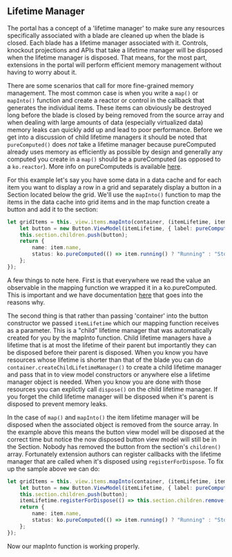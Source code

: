 <a name="lifetime-manager"></a>
## Lifetime Manager

The portal has a concept of a 'lifetime manager' to make sure any resources specifically associated with a blade are cleaned up
when the blade is closed. Each blade has a lifetime manager associated with it. Controls, knockout projections and APIs that take 
a lifetime manager will be disposed when the lifetime manager is disposed. That means, for the most part, extensions in the portal 
will perform efficient memory management without having to worry about it.

There are some scenarios that call for more fine-grained memory management. The most common case is when you write a `map()` or 
`mapInto()` function and create a reactor or control in the callback that generates the individual items. These items can obviously 
be destroyed long before the blade is closed by being removed from the source array and when dealing with large amounts of data 
(especially virtualized data) memory leaks can quickly add up and lead to poor performance. Before we get into a discussion of child 
lifetime managers it should be noted that `pureComputed()` does *not* take a lifetime manager because pureComputed already uses memory 
as efficiently as possible by design and generally any computed you create in a `map()` should be a pureComputed (as opposed to a 
`ko.reactor`). More info on pureComputeds is available [here](#data-pureComputed).

For this example let's say you have some data in a data cache and for each item you want to display a row in a grid and separately 
display a button in a Section located below the grid. We'll use the `mapInto()` function to map the items in the data cache into 
grid items and in the map function create a button and add it to the section:

```ts
let gridItems = this._view.items.mapInto(container, (itemLifetime, item) => {
    let button = new Button.ViewModel(itemLifetime, { label: pureComputed(() => "Button for " + item.name())});
    this.section.children.push(button);
    return {
        name: item.name,
        status: ko.pureComputed(() => item.running() ? "Running" : "Stop")
    };
});
```

A few things to note here. First is that everywhere we read the value an observable in the mapping function we wrapped it in a 
ko.pureComputed. This is important and we have documentation [here](#data-shaping) that goes into the reasons why.

The second thing is that rather than passing 'container' into the button constructor we passed `itemLifetime` which our mapping 
function receives as a parameter. This is a "child" lifetime manager that was automatically created for you by the mapInto function.
Child lifetime managers have a lifetime that is at most the lifetime of their parent but importantly they can be disposed before their 
parent is disposed. When you know you have resources whose lifetime is shorter than that of the blade you can do 
`container.createChildLifetimeManager()` to create a child lifetime manager and pass that in to view model constructors or anywhere 
else a lifetime manager object is needed. When you know you are done with those resources you can explictly call `dispose()` on the 
child lifetime manager. If you forget the child lifetime manager will be disposed when it's parent is disposed to prevent memory leaks.

In the case of `map()` and `mapInto()` the item lifetime manager will be disposed when the associated object is removed from the source 
array. In the example above this means the button view model will be disposed at the correct time but notice the now disposed button 
view model will still be in the Section. Nobody has removed the button from the section's `children()` array. Fortunately extension 
authors can register callbacks with the lifetime manager that are called when it's disposed using `registerForDispose`. To fix up 
the sample above we can do:

```ts
let gridItems = this._view.items.mapInto(container, (itemLifetime, item) => {
    let button = new Button.ViewModel(itemLifetime, { label: pureComputed(() => "Button for " + item.name())});
    this.section.children.push(button);
    itemLifetime.registerForDispose(() => this.section.children.remove(button));
    return {
        name: item.name,
        status: ko.pureComputed(() => item.running() ? "Running" : "Stop")
    };
});
```

Now our mapInto function is working properly.